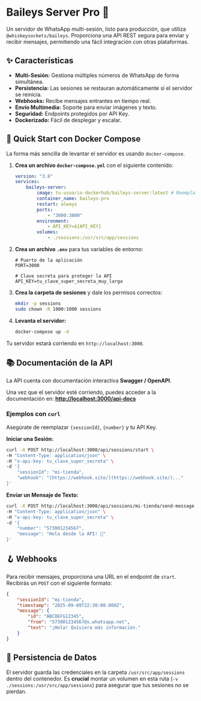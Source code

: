 # Baileys Server Pro 🚀

Un servidor de WhatsApp multi-sesión, listo para producción, que utiliza `@whiskeysockets/baileys`. Proporciona una API REST segura para enviar y recibir mensajes, permitiendo una fácil integración con otras plataformas.

## ✨ Características

-   **Multi-Sesión:** Gestiona múltiples números de WhatsApp de forma simultánea.
-   **Persistencia:** Las sesiones se restauran automáticamente si el servidor se reinicia.
-   **Webhooks:** Recibe mensajes entrantes en tiempo real.
-   **Envío Multimedia:** Soporte para enviar imágenes y texto.
-   **Seguridad:** Endpoints protegidos por API Key.
-   **Dockerizado:** Fácil de desplegar y escalar.

## 🏁 Quick Start con Docker Compose

La forma más sencilla de levantar el servidor es usando `docker-compose`.

1.  **Crea un archivo `docker-compose.yml`** con el siguiente contenido:

    ```yml
    version: "3.8"
    services:
        baileys-server:
            image: tu-usuario-dockerhub/baileys-server:latest # Reemplaza con tu imagen
            container_name: baileys-pro
            restart: always
            ports:
                - "3000:3000"
            environment:
                - API_KEY=${API_KEY}
            volumes:
                - ./sessions:/usr/src/app/sessions
    ```

2.  **Crea un archivo `.env`** para tus variables de entorno:

    ```
    # Puerto de la aplicación
    PORT=3000

    # Clave secreta para proteger la API
    API_KEY=tu_clave_super_secreta_muy_larga
    ```

3.  **Crea la carpeta de sesiones** y dale los permisos correctos:

    ```bash
    mkdir -p sessions
    sudo chown -R 1000:1000 sessions
    ```

4.  **Levanta el servidor:**
    ```bash
    docker-compose up -d
    ```

Tu servidor estará corriendo en `http://localhost:3000`.

## 📚 Documentación de la API

La API cuenta con documentación interactiva **Swagger / OpenAPI**.

Una vez que el servidor esté corriendo, puedes acceder a la documentación en:
**[http://localhost:3000/api-docs](http://localhost:3000/api-docs)**

### Ejemplos con `curl`

Asegúrate de reemplazar `{sessionId}`, `{number}` y tu API Key.

**Iniciar una Sesión:**

```bash
curl -X POST http://localhost:3000/api/sessions/start \
-H "Content-Type: application/json" \
-H "x-api-key: tu_clave_super_secreta" \
-d '{
    "sessionId": "mi-tienda",
    "webhook": "[https://webhook.site/](https://webhook.site/)..."
}'
```

**Enviar un Mensaje de Texto:**

```bash
curl -X POST http://localhost:3000/api/sessions/mi-tienda/send-message \
-H "Content-Type: application/json" \
-H "x-api-key: tu_clave_super_secreta" \
-d '{
    "number": "573001234567",
    "message": "Hola desde la API! 🤖"
}'
```

## 🪝 Webhooks

Para recibir mensajes, proporciona una URL en el endpoint de `start`. Recibirás un `POST` con el siguiente formato:

```json
{
    "sessionId": "mi-tienda",
    "timestamp": "2025-09-09T22:30:00.000Z",
    "message": {
        "id": "ABCDEFG12345",
        "from": "573001234567@s.whatsapp.net",
        "text": "¡Hola! Quisiera más información."
    }
}
```

## 💾 Persistencia de Datos

El servidor guarda las credenciales en la carpeta `/usr/src/app/sessions` dentro del contenedor. Es **crucial** montar un volumen en esta ruta (`-v ./sessions:/usr/src/app/sessions`) para asegurar que tus sesiones no se pierdan.
